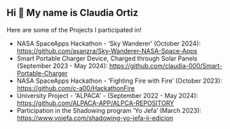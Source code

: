 ## Hi 👋 My name is Claudia Ortiz

<!--
**claudia-000/claudia-000** is a ✨ _special_ ✨ repository because its `README.md` (this file) appears on your GitHub profile.

Here are some ideas to get you started:

- 🔭 I’m currently working on ...
- 🌱 I’m currently learning ...
- 👯 I’m looking to collaborate on ...
- 🤔 I’m looking for help with ...
- 💬 Ask me about ...
- 📫 How to reach me: ...
- 😄 Pronouns: ...
- ⚡ Fun fact: ...
-->


Here are some of the Projects I participated in!
 - NASA SpaceApps Hackathon - ‘Sky Wanderer’ (October 2024): https://github.com/asanzra/Sky-Wanderer-NASA-Space-Apps
 - Smart Portable Charger Device, Charged through Solar Panels (September 2023 - May 2024): https://github.com/claudia-000/Smart-Portable-Charger
 - NASA SpaceApps Hackathon - ‘Fighting Fire with Fire’ (October 2023): https://github.com/c-a00/HackathonFire
 - University Project - 'ALPACA' - (September 2022 - May 2024): https://github.com/ALPACA-APP/ALPCA-REPOSITORY
 - Participation in the Shadowing program ‘Yo Jefa’ (March 2023): https://www.yojefa.com/shadowing-yo-jefa-ii-edicion 
